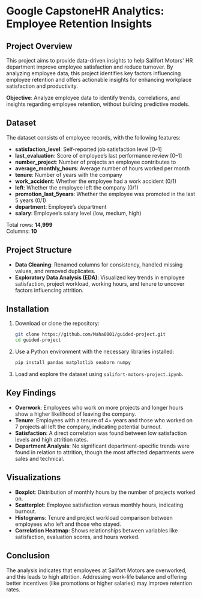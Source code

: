 # Google Capstone**HR Analytics: Employee Retention Insights**

## **Project Overview**
This project aims to provide data-driven insights to help Salifort Motors' HR department improve employee satisfaction and reduce turnover. By analyzing employee data, this project identifies key factors influencing employee retention and offers actionable insights for enhancing workplace satisfaction and productivity.

**Objective**: Analyze employee data to identify trends, correlations, and insights regarding employee retention, without building predictive models.

## **Dataset**
The dataset consists of employee records, with the following features:
- **satisfaction_level**: Self-reported job satisfaction level [0–1]
- **last_evaluation**: Score of employee’s last performance review [0–1]
- **number_project**: Number of projects an employee contributes to
- **average_monthly_hours**: Average number of hours worked per month
- **tenure**: Number of years with the company
- **work_accident**: Whether the employee had a work accident (0/1)
- **left**: Whether the employee left the company (0/1)
- **promotion_last_5years**: Whether the employee was promoted in the last 5 years (0/1)
- **department**: Employee’s department
- **salary**: Employee’s salary level (low, medium, high)

Total rows: **14,999**  
Columns: **10**  

## **Project Structure**
- **Data Cleaning**: Renamed columns for consistency, handled missing values, and removed duplicates.
- **Exploratory Data Analysis (EDA)**: Visualized key trends in employee satisfaction, project workload, working hours, and tenure to uncover factors influencing attrition.
  
## **Installation**
1. Download or clone the repository:
    ```bash
    git clone https://github.com/Maha0001/guided-project.git
    cd guided-project
    ```
2. Use a Python environment with the necessary libraries installed:
    ```bash
    pip install pandas matplotlib seaborn numpy
    ```

3. Load and explore the dataset using `salifort-motors-project.ipynb`.

## **Key Findings**
- **Overwork**: Employees who work on more projects and longer hours show a higher likelihood of leaving the company.
- **Tenure**: Employees with a tenure of 4+ years and those who worked on 7 projects all left the company, indicating potential burnout.
- **Satisfaction**: A direct correlation was found between low satisfaction levels and high attrition rates.
- **Department Analysis**: No significant department-specific trends were found in relation to attrition, though the most affected departments were sales and technical.
  
## **Visualizations**
- **Boxplot**: Distribution of monthly hours by the number of projects worked on.
- **Scatterplot**: Employee satisfaction versus monthly hours, indicating burnout.
- **Histograms**: Tenure and project workload comparison between employees who left and those who stayed.
- **Correlation Heatmap**: Shows relationships between variables like satisfaction, evaluation scores, and hours worked.

## **Conclusion**
The analysis indicates that employees at Salifort Motors are overworked, and this leads to high attrition. Addressing work-life balance and offering better incentives (like promotions or higher salaries) may improve retention rates.
